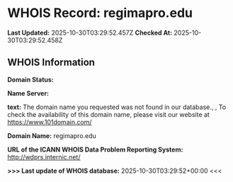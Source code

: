 # WHOIS Record: regimapro.edu

**Last Updated:** 2025-10-30T03:29:52.457Z
**Checked At:** 2025-10-30T03:29:52.458Z

## WHOIS Information

**Domain Status:** 

**Name Server:** 

**text:** The domain name you requested was not found in our database., , To check the availability of this domain name, please visit our website at https://www.101domain.com/

**Domain Name:** regimapro.edu

**URL of the ICANN WHOIS Data Problem Reporting System:** http://wdprs.internic.net/

**>>> Last update of WHOIS database:** 2025-10-30T03:29:52+00:00 <<<

